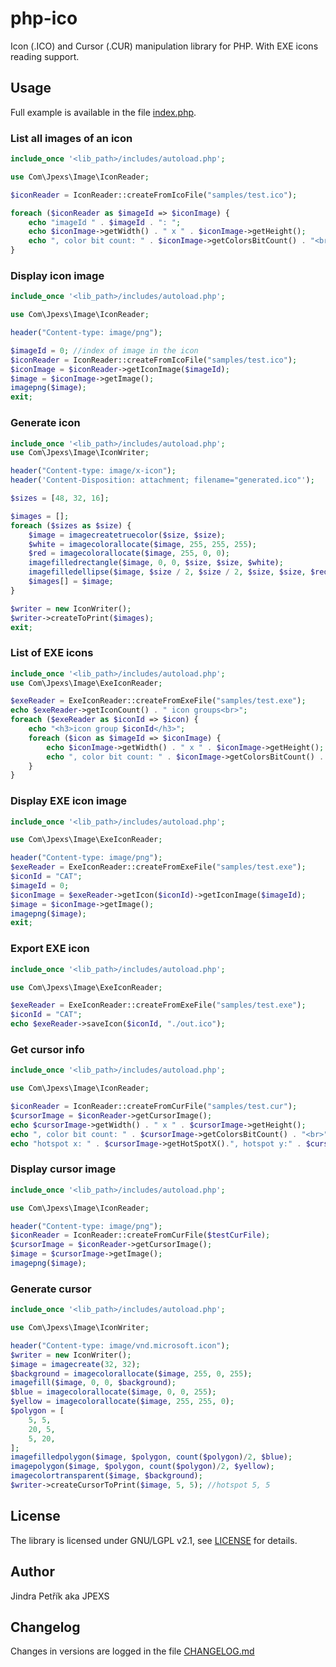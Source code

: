 # php-ico
Icon (.ICO) and Cursor (.CUR) manipulation library for PHP.
With EXE icons reading support.

## Usage
Full example is available in the file [index.php](index.php).

### List all images of an icon
```php
include_once '<lib_path>/includes/autoload.php';

use Com\Jpexs\Image\IconReader;

$iconReader = IconReader::createFromIcoFile("samples/test.ico");

foreach ($iconReader as $imageId => $iconImage) {
    echo "imageId " . $imageId . ": ";
    echo $iconImage->getWidth() . " x " . $iconImage->getHeight();
    echo ", color bit count: " . $iconImage->getColorsBitCount() . "<br>";     
}
```

### Display icon image
```php
include_once '<lib_path>/includes/autoload.php';

use Com\Jpexs\Image\IconReader;

header("Content-type: image/png");

$imageId = 0; //index of image in the icon
$iconReader = IconReader::createFromIcoFile("samples/test.ico");
$iconImage = $iconReader->getIconImage($imageId);
$image = $iconImage->getImage();
imagepng($image);
exit;
```

### Generate icon
```php
include_once '<lib_path>/includes/autoload.php';
use Com\Jpexs\Image\IconWriter;

header("Content-type: image/x-icon");
header('Content-Disposition: attachment; filename="generated.ico"');

$sizes = [48, 32, 16];

$images = [];
foreach ($sizes as $size) {
    $image = imagecreatetruecolor($size, $size);
    $white = imagecolorallocate($image, 255, 255, 255);
    $red = imagecolorallocate($image, 255, 0, 0);
    imagefilledrectangle($image, 0, 0, $size, $size, $white);
    imagefilledellipse($image, $size / 2, $size / 2, $size, $size, $red);
    $images[] = $image;
}

$writer = new IconWriter();
$writer->createToPrint($images);
exit;
```

### List of EXE icons
```php
include_once '<lib_path>/includes/autoload.php';
use Com\Jpexs\Image\ExeIconReader;

$exeReader = ExeIconReader::createFromExeFile("samples/test.exe");
echo $exeReader->getIconCount() . " icon groups<br>";
foreach ($exeReader as $iconId => $icon) {
    echo "<h3>icon group $iconId</h3>";
    foreach ($icon as $imageId => $iconImage) {
        echo $iconImage->getWidth() . " x " . $iconImage->getHeight();
        echo ", color bit count: " . $iconImage->getColorsBitCount() . "<br>";
    }
}
```

### Display EXE icon image
```php
include_once '<lib_path>/includes/autoload.php';

use Com\Jpexs\Image\ExeIconReader;

header("Content-type: image/png");
$exeReader = ExeIconReader::createFromExeFile("samples/test.exe");
$iconId = "CAT";
$imageId = 0;
$iconImage = $exeReader->getIcon($iconId)->getIconImage($imageId);
$image = $iconImage->getImage();
imagepng($image);
exit;
```

### Export EXE icon
```php
include_once '<lib_path>/includes/autoload.php';

use Com\Jpexs\Image\ExeIconReader;

$exeReader = ExeIconReader::createFromExeFile("samples/test.exe");
$iconId = "CAT";
echo $exeReader->saveIcon($iconId, "./out.ico");
```

### Get cursor info
```php
include_once '<lib_path>/includes/autoload.php';

use Com\Jpexs\Image\IconReader;

$iconReader = IconReader::createFromCurFile("samples/test.cur");
$cursorImage = $iconReader->getCursorImage();
echo $cursorImage->getWidth() . " x " . $cursorImage->getHeight();
echo ", color bit count: " . $cursorImage->getColorsBitCount() . "<br>";
echo "hotspot x: " . $cursorImage->getHotSpotX().", hotspot y:" . $cursorImage->getHotSpotY() . "<br>";
```

### Display cursor image
```php
include_once '<lib_path>/includes/autoload.php';

use Com\Jpexs\Image\IconReader;

header("Content-type: image/png");
$iconReader = IconReader::createFromCurFile($testCurFile);
$cursorImage = $iconReader->getCursorImage();
$image = $cursorImage->getImage();
imagepng($image);
```

### Generate cursor
```php
include_once '<lib_path>/includes/autoload.php';

use Com\Jpexs\Image\IconWriter;

header("Content-type: image/vnd.microsoft.icon");
$writer = new IconWriter();
$image = imagecreate(32, 32);
$background = imagecolorallocate($image, 255, 0, 255);
imagefill($image, 0, 0, $background);
$blue = imagecolorallocate($image, 0, 0, 255);
$yellow = imagecolorallocate($image, 255, 255, 0);
$polygon = [
    5, 5,
    20, 5,
    5, 20,
];
imagefilledpolygon($image, $polygon, count($polygon)/2, $blue);
imagepolygon($image, $polygon, count($polygon)/2, $yellow);
imagecolortransparent($image, $background);    
$writer->createCursorToPrint($image, 5, 5); //hotspot 5, 5
```

## License
The library is licensed under GNU/LGPL v2.1, see [LICENSE](LICENSE)
for details.

## Author
Jindra Petřík aka JPEXS

## Changelog
Changes in versions are logged in the file [CHANGELOG.md](CHANGELOG.md)

